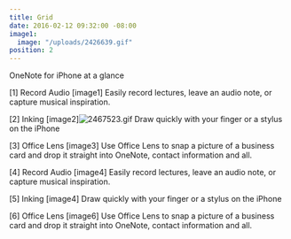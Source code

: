 ```yaml
---
title: Grid
date: 2016-02-12 09:32:00 -08:00
image1:
  image: "/uploads/2426639.gif"
position: 2
---
```


OneNote for iPhone at a glance

[1] Record Audio [image1]
Easily record lectures, leave an audio note, or capture musical inspiration.

[2] Inking [image2]![2467523.gif](/uploads/2467523.gif)
Draw quickly with your finger or a stylus on the iPhone

[3] Office Lens [image3]
Use Office Lens to snap a picture of a business card and drop it straight into OneNote, contact information and all.

[4] Record Audio [image4]
Easily record lectures, leave an audio note, or capture musical inspiration.

[5] Inking [image4]
Draw quickly with your finger or a stylus on the iPhone

[6] Office Lens [image6]
Use Office Lens to snap a picture of a business card and drop it straight into OneNote, contact information and all.